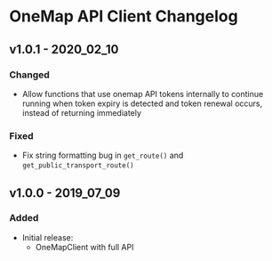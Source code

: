# OneMap API Client Changelog

## v1.0.1 - 2020_02_10

### Changed

- Allow functions that use onemap API tokens internally to continue running when token expiry is detected and token renewal occurs, instead of returning immediately

### Fixed

- Fix string formatting bug in `get_route()` and `get_public_transport_route()`



## v1.0.0 - 2019_07_09

### Added

- Initial release:
  - OneMapClient with full API